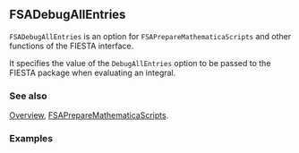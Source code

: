 ## FSADebugAllEntries

`FSADebugAllEntries` is an option for `FSAPrepareMathematicaScripts` and other functions of the FIESTA interface.

It specifies the value of the `DebugAllEntries` option to be passed to the FIESTA package when evaluating an integral.

### See also

[Overview](Extra/FeynHelpers.md), [FSAPrepareMathematicaScripts](FSAPrepareMathematicaScripts.md).

### Examples